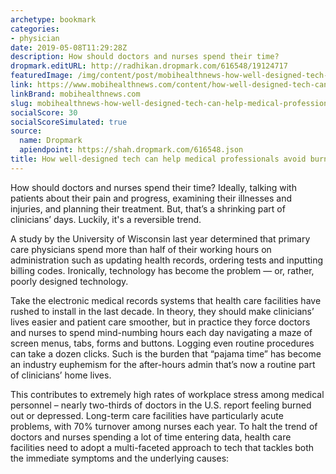 ```yaml
---
archetype: bookmark
categories:
- physician
date: 2019-05-08T11:29:28Z
description: How should doctors and nurses spend their time?
dropmark.editURL: http://radhikan.dropmark.com/616548/19124717
featuredImage: /img/content/post/mobihealthnews-how-well-designed-tech-can-help-medical-professionals-avoid-burnout.jpg
link: https://www.mobihealthnews.com/content/how-well-designed-tech-can-help-medical-professionals-avoid-burnout
linkBrand: mobihealthnews.com
slug: mobihealthnews-how-well-designed-tech-can-help-medical-professionals-avoid-burnout
socialScore: 30
socialScoreSimulated: true
source:
  name: Dropmark
  apiendpoint: https://shah.dropmark.com/616548.json
title: How well-designed tech can help medical professionals avoid burnout
---
```

How should doctors and nurses spend their time? Ideally, talking with patients about their pain and progress, examining their illnesses and injuries, and planning their treatment. But, that’s a shrinking part of clinicians’ days. Luckily, it's a reversible trend.

A study by the University of Wisconsin last year determined that primary care physicians spend more than half of their working hours on administration such as updating health records, ordering tests and inputting billing codes. Ironically, technology has become the problem — or, rather, poorly designed technology.

Take the electronic medical records systems that health care facilities have rushed to install in the last decade. In theory, they should make clinicians’ lives easier and patient care smoother, but in practice they force doctors and nurses to spend mind-numbing hours each day navigating a maze of screen menus, tabs, forms and buttons. Logging even routine procedures can take a dozen clicks. Such is the burden that “pajama time” has become an industry euphemism for the after-hours admin that’s now a routine part of clinicians’ home lives.

This contributes to extremely high rates of workplace stress among medical personnel – nearly two-thirds of doctors in the U.S. report feeling burned out or depressed. Long-term care facilities have particularly acute problems, with 70% turnover among nurses each year. To halt the trend of doctors and nurses spending a lot of time entering data, health care facilities need to adopt a multi-faceted approach to tech that tackles both the immediate symptoms and the underlying causes:

